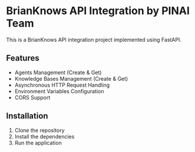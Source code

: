 # BrianKnows API Integration by PINAI Team

This is a BrianKnows API integration project implemented using FastAPI.

## Features

- Agents Management (Create & Get)
- Knowledge Bases Management (Create & Get)
- Asynchronous HTTP Request Handling
- Environment Variables Configuration
- CORS Support

## Installation

1. Clone the repository
2. Install the dependencies
3. Run the application